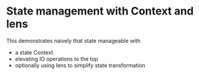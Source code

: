 # State management with Context and lens

This demonstrates naively that state manageable with 
* a state Context
* elevating IO operations to the top
* optionally using lens to simplify state transformation